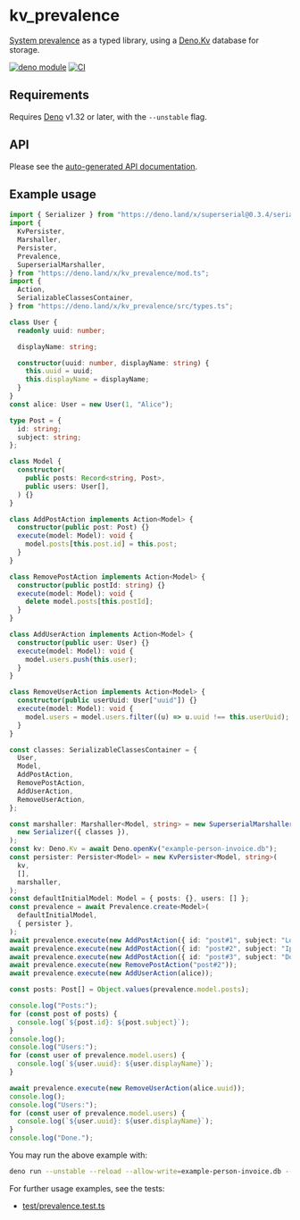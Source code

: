 # kv_prevalence

[System prevalence](https://en.wikipedia.org/wiki/System_prevalence) as a typed
library, using a [Deno.Kv](https://deno.com/kv) database for storage.

[![deno module](https://shield.deno.dev/x/kv_prevalence)](https://deno.land/x/kv_prevalence)
[![CI](https://github.com/hugojosefson/deno-kv-prevalence/actions/workflows/ci.yaml/badge.svg)](https://github.com/hugojosefson/deno-kv-prevalence/actions/workflows/ci.yaml)

## Requirements

Requires [Deno](https://deno.land/) v1.32 or later, with the `--unstable` flag.

## API

Please see the
[auto-generated API documentation](https://deno.land/x/kv_prevalence?doc).

## Example usage

```typescript
import { Serializer } from "https://deno.land/x/superserial@0.3.4/serializer.ts";
import {
  KvPersister,
  Marshaller,
  Persister,
  Prevalence,
  SuperserialMarshaller,
} from "https://deno.land/x/kv_prevalence/mod.ts";
import {
  Action,
  SerializableClassesContainer,
} from "https://deno.land/x/kv_prevalence/src/types.ts";

class User {
  readonly uuid: number;

  displayName: string;

  constructor(uuid: number, displayName: string) {
    this.uuid = uuid;
    this.displayName = displayName;
  }
}
const alice: User = new User(1, "Alice");

type Post = {
  id: string;
  subject: string;
};

class Model {
  constructor(
    public posts: Record<string, Post>,
    public users: User[],
  ) {}
}

class AddPostAction implements Action<Model> {
  constructor(public post: Post) {}
  execute(model: Model): void {
    model.posts[this.post.id] = this.post;
  }
}

class RemovePostAction implements Action<Model> {
  constructor(public postId: string) {}
  execute(model: Model): void {
    delete model.posts[this.postId];
  }
}

class AddUserAction implements Action<Model> {
  constructor(public user: User) {}
  execute(model: Model): void {
    model.users.push(this.user);
  }
}

class RemoveUserAction implements Action<Model> {
  constructor(public userUuid: User["uuid"]) {}
  execute(model: Model): void {
    model.users = model.users.filter((u) => u.uuid !== this.userUuid);
  }
}

const classes: SerializableClassesContainer = {
  User,
  Model,
  AddPostAction,
  RemovePostAction,
  AddUserAction,
  RemoveUserAction,
};

const marshaller: Marshaller<Model, string> = new SuperserialMarshaller<Model>(
  new Serializer({ classes }),
);
const kv: Deno.Kv = await Deno.openKv("example-person-invoice.db");
const persister: Persister<Model> = new KvPersister<Model, string>(
  kv,
  [],
  marshaller,
);
const defaultInitialModel: Model = { posts: {}, users: [] };
const prevalence = await Prevalence.create<Model>(
  defaultInitialModel,
  { persister },
);
await prevalence.execute(new AddPostAction({ id: "post#1", subject: "Lorem" }));
await prevalence.execute(new AddPostAction({ id: "post#2", subject: "Ipsum" }));
await prevalence.execute(new AddPostAction({ id: "post#3", subject: "Dolor" }));
await prevalence.execute(new RemovePostAction("post#2"));
await prevalence.execute(new AddUserAction(alice));

const posts: Post[] = Object.values(prevalence.model.posts);

console.log("Posts:");
for (const post of posts) {
  console.log(`${post.id}: ${post.subject}`);
}
console.log();
console.log("Users:");
for (const user of prevalence.model.users) {
  console.log(`${user.uuid}: ${user.displayName}`);
}

await prevalence.execute(new RemoveUserAction(alice.uuid));
console.log();
console.log("Users:");
for (const user of prevalence.model.users) {
  console.log(`${user.uuid}: ${user.displayName}`);
}
console.log("Done.");
```

You may run the above example with:

```sh
deno run --unstable --reload --allow-write=example-person-invoice.db --allow-read=example-person-invoice.db https://deno.land/x/kv_prevalence/readme/person-invoice.ts
```

For further usage examples, see the tests:

- [test/prevalence.test.ts](test/prevalence.test.ts)
